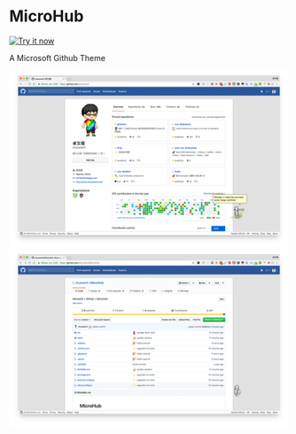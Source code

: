 # MicroHub

<a target="_blank" href="https://chrome.google.com/webstore/detail/microhub/bjlbjcngcdagcanaabcgocahjellbobb"><img alt="Try it now" src="https://raw.github.com/GoogleChrome/chrome-app-samples/master/tryitnowbutton_small.png" title="Click here to install this sample from the Chrome Web Store"></img></a>

A Microsoft Github Theme

![](./static/profile.png)
![](./static/microhub.png)

